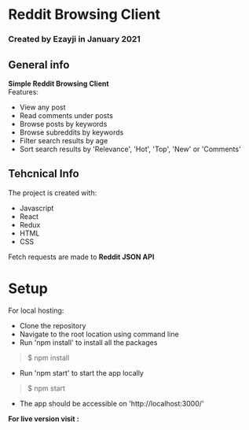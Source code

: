 # Reddit Browsing Client
### Created by Ezayji in January 2021
## General info
**Simple Reddit Browsing Client**<br/>
Features:
* View any post
* Read comments under posts
* Browse posts by keywords
* Browse subreddits by keywords
* Filter search results by age
* Sort search results by 'Relevance', 'Hot', 'Top', 'New' or 'Comments'

## Tehcnical Info
The project is created with:
* Javascript
* React
* Redux
* HTML
* CSS

Fetch requests are made to **Reddit JSON API**

# Setup
For local hosting:
* Clone the repository
* Navigate to the root location using command line
* Run 'npm install' to install all the packages
> $ npm install
* Run 'npm start' to start the app locally
> $ npm start
* The app should be accessible on 'http://localhost:3000/'

**For live version visit :**